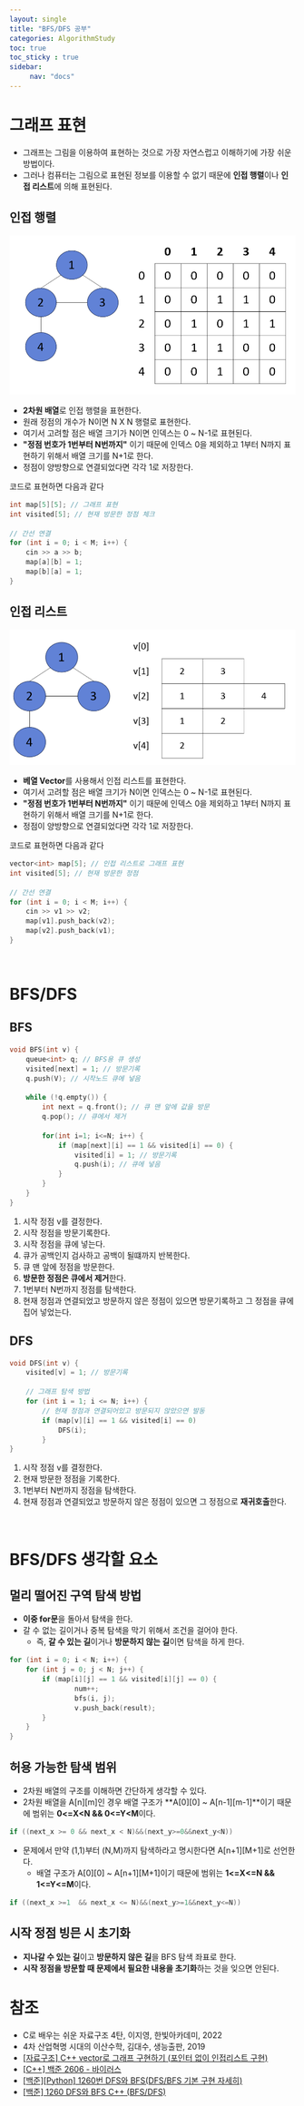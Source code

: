 ```yaml
---
layout: single
title: "BFS/DFS 공부"
categories: AlgorithmStudy
toc: true
toc_sticky : true
sidebar:
     nav: "docs"
---
```


# 그래프 표현
- 그래프는 그림을 이용하여 표현하는 것으로 가장 자연스럽고 이해하기에 가장 쉬운 방법이다. 
- 그러나 컴퓨터는 그림으로 표현된 정보를 이용할 수 없기 때문에 **인접 행렬**이나 **인접 리스트**에 의해 표현된다.

## 인접 행렬
![sample](\images\2025-07-02-StudyBFS_DFS\sample0.png)
- **2차원 배열**로 인접 행렬을 표현한다.
- 원래 정점의 개수가 N이면 N X N 행렬로 표현한다.
- 여기서 고려할 점은 배열 크기가 N이면 인덱스는 0 ~ N-1로 표현된다.
- **"정점 번호가 1번부터 N번까지"** 이기 때문에 인덱스 0을 제외하고 1부터 N까지 표현하기 위해서 배열 크기를 N+1로 한다.
- 정점이 양방향으로 연결되었다면 각각 1로 저장한다.

코드로 표현하면 다음과 같다
~~~c++
int map[5][5]; // 그래프 표현
int visited[5]; // 현재 방문한 정점 체크

// 간선 연결
for (int i = 0; i < M; i++) {
    cin >> a >> b;
    map[a][b] = 1;
    map[b][a] = 1;
}
~~~

## 인접 리스트
![sample](\images\2025-07-02-StudyBFS_DFS\sample1.png)
- **베열 Vector**를 사용해서 인접 리스트를 표현한다.
- 여기서 고려할 점은 배열 크기가 N이면 인덱스는 0 ~ N-1로 표현된다.
- **"정점 번호가 1번부터 N번까지"** 이기 때문에 인덱스 0을 제외하고 1부터 N까지 표현하기 위해서 배열 크기를 N+1로 한다.
- 정점이 양방향으로 연결되었다면 각각 1로 저장한다.

코드로 표현하면 다음과 같다
~~~c++
vector<int> map[5]; // 인접 리스트로 그래프 표현
int visited[5]; // 현재 방문한 정점

// 간선 연결
for (int i = 0; i < M; i++) {
    cin >> v1 >> v2;
    map[v1].push_back(v2);
    map[v2].push_back(v1);
}
~~~

<br>

# BFS/DFS
## BFS
~~~c++
void BFS(int v) {
    queue<int> q; // BFS용 큐 생성
    visited[next] = 1; // 방문기록
    q.push(V); // 시작노드 큐에 넣음

    while (!q.empty()) {
        int next = q.front(); // 큐 맨 앞에 값을 방문
        q.pop(); // 큐에서 제거

        for(int i=1; i<=N; i++) {
            if (map[next][i] == 1 && visited[i] == 0) {
                visited[i] = 1; // 방문기록
                q.push(i); // 큐에 넣음
            }
        }
    }
}
~~~
1. 시작 정점 v를 결정한다.
2. 시작 정점을 방문기록한다.
3. 시작 정점을 큐에 넣는다.
4. 큐가 공백인지 검사하고 공백이 될떄까지 반복한다.
5. 큐 맨 앞에 정점을 방문한다.
6. **방문한 정점은 큐에서 제거**한다.
7. 1번부터 N번까지 정점를 탐색한다.
8. 현재 정점과 연결되었고 방문하지 않은 정점이 있으면 방문기록하고 그 정점을 큐에 집어 넣었는다.

## DFS
~~~c++
void DFS(int v) {
    visited[v] = 1; // 방문기록

    // 그래프 탐색 방법
    for (int i = 1; i <= N; i++) {
        // 현재 정점과 연결되어있고 방문되지 않았으면 발동
        if (map[v][i] == 1 && visited[i] == 0)
            DFS(i);
        }
}
~~~
1. 시작 정점 v를 결정한다.
2. 현재 방문한 정점을 기록한다.
3. 1번부터 N번까지 정점을 탐색한다.
4. 현재 정점과 연결되었고 방문하지 않은 정점이 있으면 그 정점으로 **재귀호출**한다.

<br>

# BFS/DFS 생각할 요소
## 멀리 떨어진 구역 탐색 방법
- **이중 for문**을 돌아서 탐색을 한다.
- 갈 수 없는 길이거나 중복 탐색을 막기 위해서 조건을 걸어야 한다.
    - 즉, **갈 수 있는 길**이거나  **방문하지 않는 길**이면 탐색을 하게 한다.
~~~c++
for (int i = 0; i < N; i++) {
    for (int j = 0; j < N; j++) {
    	if (map[i][j] == 1 && visited[i][j] == 0) {
				num++;
				bfs(i, j);
				v.push_back(result);
		}
	}
}
~~~

## 허용 가능한 탐색 범위
- 2차원 배열의 구조를 이해하면 간단하게 생각할 수 있다.
- 2차원 배열을 A[n][m]인 경우 배열 구조가 **A[0][0] ~ A[n-1][m-1]**이기 때문에 범위는 **0<=X<N && 0<=Y<M**이다.
~~~c++
if ((next_x >= 0 && next_x < N)&&(next_y>=0&&next_y<N))
~~~

- 문제에서 만약 (1,1)부터 (N,M)까지 탐색하라고 명시한다면 A[n+1][M+1]로 선언한다.
	- 배열 구조가  A[0][0] ~ A[n+1][M+1]이기 때문에 범위는 **1<=X<=N && 1<=Y<=M**이다.
~~~c++
if ((next_x >=1  && next_x <= N)&&(next_y>=1&&next_y<=N))
~~~

## 시작 정점 빙믄 시 초기화
- **지나갈 수 있는 길**이고 **방문하지 않은 길**을 BFS 탐색 좌표로 한다.
- **시작 정점을 방문할 때 문제에서 필요한 내용을 초기화**하는 것을 잊으면 안된다.


# 참조
- C로 배우는 쉬운 자료구조 4탄, 이지영, 한빛아카데미, 2022
- 4차 산업혁명 시대의 이산수학, 김대수, 생능출판, 2019
- [[자료구조] C++ vector로 그래프 구현하기 (포인터 없이 인접리스트 구현)](https://breakcoding.tistory.com/129)
- [[C++] 백준 2606 - 바이러스](https://velog.io/@hyunjoon0803/C-%EB%B0%B1%EC%A4%80-2606-%EB%B0%94%EC%9D%B4%EB%9F%AC%EC%8A%A4)
- [[백준][Python] 1260번 DFS와 BFS(DFS/BFS 기본 구현 자세히)](https://velog.io/@falling_star3/%EB%B0%B1%EC%A4%80Python-1260%EB%B2%88-DFS%EC%99%80BFS)
- [[백준] 1260 DFS와 BFS C++ (BFS/DFS)](https://velog.io/@matcha_/%EB%B0%B1%EC%A4%80-1260-DFS%EC%99%80-BFS-C-BFSDFS)